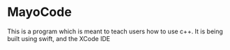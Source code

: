 # MayoCode
This is a program which is meant to teach users how to use c++. It is being built using swift, and the XCode IDE
